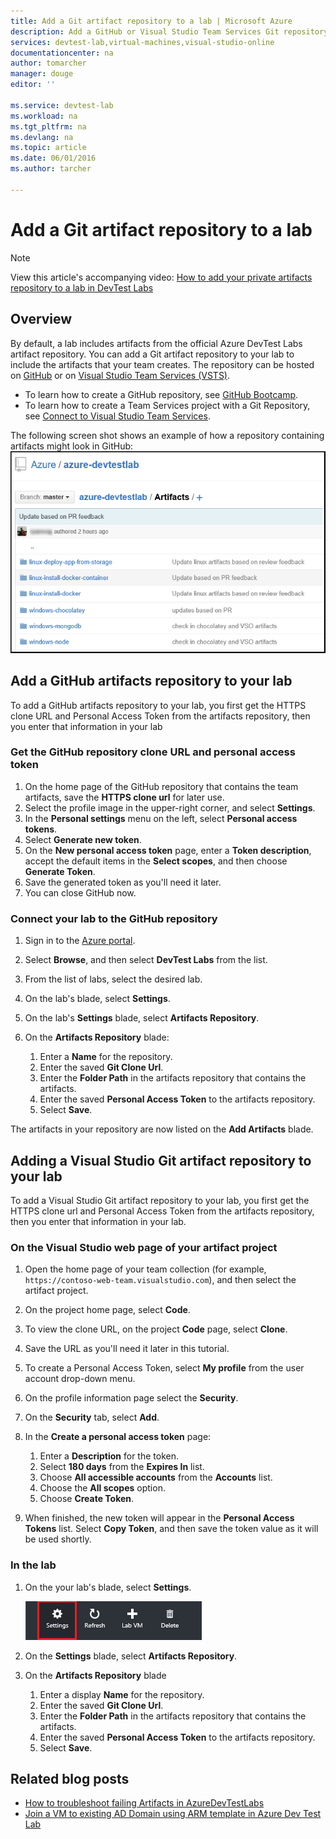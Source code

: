 ```yaml
---
title: Add a Git artifact repository to a lab | Microsoft Azure
description: Add a GitHub or Visual Studio Team Services Git repository for your custom artifacts in DevTest Labs
services: devtest-lab,virtual-machines,visual-studio-online
documentationcenter: na
author: tomarcher
manager: douge
editor: ''

ms.service: devtest-lab
ms.workload: na
ms.tgt_pltfrm: na
ms.devlang: na
ms.topic: article
ms.date: 06/01/2016
ms.author: tarcher

---
```

# Add a Git artifact repository to a lab
> [!NOTE]
> View this article's accompanying video: [How to add your private artifacts repository to a lab in DevTest Labs](/documentation/videos/how-to-add-your-private-artifacts-repository-in-a-devtest-lab) 
> 
> 

## Overview
By default, a lab includes artifacts from the official Azure DevTest Labs artifact repository. You can add a Git artifact repository to your lab to include the artifacts that your team creates. The repository can be hosted on [GitHub](https://github.com) or on [Visual Studio Team Services (VSTS)](https://visualstudio.com).

* To learn how to create a GitHub repository, see [GitHub Bootcamp](https://help.github.com/categories/bootcamp/).
* To learn how to create a Team Services project with a Git Repository, see [Connect to Visual Studio Team Services](https://www.visualstudio.com/get-started/setup/connect-to-visual-studio-online).

The following screen shot shows an example of how a repository containing artifacts might look in GitHub:  
![Sample GitHub artifacts repo](./media/devtest-lab-add-artifact-repo/devtestlab-github-artifact-repo-home.png)

## Add a GitHub artifacts repository to your lab
To add a GitHub artifacts repository to your lab, you first get the HTTPS clone URL and Personal Access Token from the artifacts repository, then you enter that information in your lab

### Get the GitHub repository clone URL and personal access token
1. On the home page of the GitHub repository that contains the team artifacts, save the **HTTPS clone url** for later use.
2. Select the profile image in the upper-right corner, and select **Settings**.
3. In the **Personal settings** menu on the left, select **Personal access tokens**.
4. Select **Generate new token**.
5. On the **New personal access token** page, enter a **Token description**, accept the default items in the **Select scopes**, and then choose **Generate Token**.
6. Save the generated token as you'll need it later.
7. You can close GitHub now.   

### Connect your lab to the GitHub repository
1. Sign in to the [Azure portal](http://go.microsoft.com/fwlink/p/?LinkID=525040).
2. Select **Browse**, and then select **DevTest Labs** from the list.
3. From the list of labs, select the desired lab.   
4. On the lab's blade, select **Settings**.
5. On the lab's **Settings** blade, select **Artifacts Repository**.
6. On the **Artifacts Repository** blade:
   
   1. Enter a **Name** for the repository.
   2. Enter the saved **Git Clone Url**.
   3. Enter the **Folder Path** in the artifacts repository that contains the artifacts.
   4. Enter the saved **Personal Access Token** to the artifacts repository.
   5. Select **Save**.

The artifacts in your repository are now listed on the **Add Artifacts** blade.

## Adding a Visual Studio Git artifact repository to your lab
To add a Visual Studio Git artifact repository to your lab, you first get the HTTPS clone url and Personal Access Token from the artifacts repository, then you enter that information in your lab.

### On the Visual Studio web page of your artifact project
1. Open the home page of your team collection (for example, `https://contoso-web-team.visualstudio.com`), and then select the artifact project.
2. On the project home page, select **Code**.
3. To view the clone URL, on the project **Code** page, select **Clone**.
4. Save the URL as you'll need it later in this tutorial.
5. To create a Personal Access Token, select **My profile** from the user account drop-down menu.
6. On the profile information page select the **Security**.
7. On the **Security** tab, select **Add**.
8. In the **Create a personal access token** page:
   
   1. Enter a **Description** for the token.
   2. Select **180 days** from the **Expires In** list.
   3. Choose **All accessible accounts** from the **Accounts** list.
   4. Choose the **All scopes** option.
   5. Choose **Create Token**.
9. When finished, the new token will appear in the **Personal Access Tokens** list. Select **Copy Token**, and then save the token value as it will be used shortly.

### In the lab
1. On the your lab's blade, select **Settings**.
   
    ![Choose Settings](./media/devtest-lab-add-artifact-repo/devtestlab-add-artifacts-repo-open-dtl-settings.png)
2. On the **Settings** blade, select **Artifacts Repository**.
3. On the **Artifacts Repository** blade
   
   1. Enter a display **Name** for the repository.
   2. Enter the saved **Git Clone Url**.
   3. Enter the **Folder Path** in the artifacts repository that contains the artifacts.
   4. Enter the saved **Personal Access Token** to the artifacts repository.
   5. Select **Save**.

## Related blog posts
* [How to troubleshoot failing Artifacts in AzureDevTestLabs](http://www.visualstudiogeeks.com/blog/DevOps/How-to-troubleshoot-failing-artifacts-in-AzureDevTestLabs)
* [Join a VM to existing AD Domain using ARM template in Azure Dev Test Lab](http://www.visualstudiogeeks.com/blog/DevOps/Join-a-VM-to-existing-AD-domain-using-ARM-template-AzureDevTestLabs)

